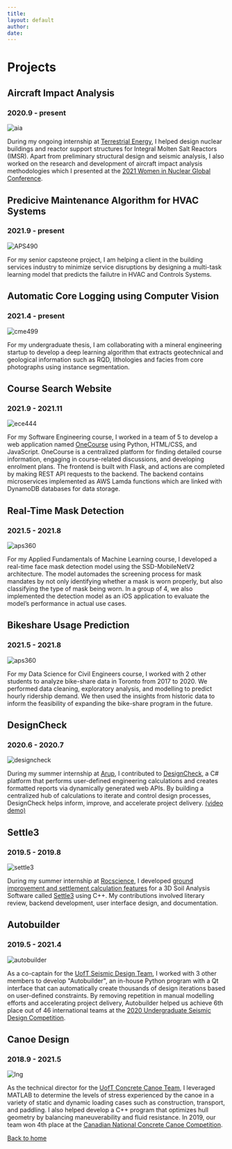 ```yaml
---
title: 
layout: default
author: 
date: 
---
```


# Projects

## Aircraft Impact Analysis
### 2020.9 - present

![aia](./assets/img/projects/aia_cropped.png)

During my ongoing internship at [Terrestrial Energy](https://www.terrestrialenergy.com/), I helped design nuclear buildings and reactor support structures for Integral Molten Salt Reactors (IMSR). Apart from preliminary structural design and seismic analysis, I also worked on the research and development of aircraft impact analysis methodologies which I presented at the  [2021 Women in Nuclear Global Conference](https://womeninnuclear.com/news-events/events/2021-women-in-nuclear-global-conference/).

## Predicive Maintenance Algorithm for HVAC Systems
### 2021.9 - present

![APS490](./assets/img/projects/aps490.png)

For my senior capsteone project, I am helping a client in the building services industry to minimize service disruptions by designing a multi-task learning model that predicts the failutre in HVAC and Controls Systems.

## Automatic Core Logging using Computer Vision
### 2021.4 - present

![cme499](./assets/img/projects/cme499.png)

For my undergraduate thesis, I am collaborating with a mineral engineering startup to develop a deep learning algorithm that extracts geotechnical and geological information such as RQD, lithologies and facies from core photographs using instance segmentation.

## Course Search Website
### 2021.9 - 2021.11

![ece444](./assets/img/projects/ece444.png)

For my Software Engineering course, I worked in a team of 5 to develop a web application named [OneCourse](https://onecourse.herokuapp.com/) using Python, HTML/CSS, and JavaScript. OneCourse is a centralized platform for finding detailed course information, engaging in course-related discussions, and developing enrolment plans. The frontend is built with Flask, and actions are completed by making REST API requests to the backend​. The backend contains microservices implemented as AWS Lamda functions which are linked with DynamoDB databases for data storage.

## Real-Time Mask Detection
### 2021.5 - 2021.8

![aps360](./assets/img/projects/aps360.png)

For my Applied Fundamentals of Machine Learning course, I developed a real-time face mask detection model using the SSD-MobileNetV2 architecture. The model automades the screening process for mask mandates by not only identifying whether a mask is worn properly, but also classifying the type of mask being worn. In a group of 4, we also implemented the detection model as an iOS application to evaluate the model’s performance in actual use cases.

## Bikeshare Usage Prediction
### 2021.5 - 2021.8

![aps360](./assets/img/projects/civ1498.png)

For my Data Science for Civil Engineers course, I worked with 2 other students to analyze bike-share data in Toronto from 2017 to 2020. We performed data cleaning, exploratory analysis, and modelling to predict hourly ridership demand. We then used the insights from historic data to inform the feasibility of expanding the bike-share program in the future.



## DesignCheck
### 2020.6 - 2020.7

![designcheck](./assets/img/projects/designcheck.png)

During my summer internship at [Arup](https://www.arup.com/), I contributed to [DesignCheck](https://www.autodesk.com/autodesk-university/class/Dynamo-Engineers-Design-All-2018), a C# platform that performs user-defined engineering calculations and creates formatted reports via dynamically generated web APIs. By building a centralized hub of calculations to iterate and control design processes, DesignCheck helps inform, improve, and accelerate project delivery. [(video demo)](https://www.youtube.com/watch?v=tQEU4uQOVuI)


## Settle3
### 2019.5 - 2019.8

![settle3](./assets/img/projects/settle3.PNG)

During my summer internship at [Rocscience](https://www.rocscience.com/), I developed <a href=".\docs\pdf\Settle3_update.pdf">ground improvement and settlement calculation features</a> for a 3D Soil Analysis Software called [Settle3](https://www.rocscience.com/software/settle3) using C++. My contributions involved literary review, backend development, user interface design, and documentation.


## Autobuilder
### 2019.5 - 2021.4

![autobuilder](./assets/img/projects/ab.png)

As a co-captain for the [UofT Seismic Design Team](http://seismic.skule.ca/), I worked with 3 other members to develop "Autobuilder", an in-house Python program with a Qt interface that can automatically create thousands of design iterations based on user-defined constraints. By removing repetition in manual modelling efforts and accelerating project delivery, Autobuilder helped us achieve 6th place out of 46 international teams at the [2020 Undergraduate Seismic Design Competition](https://slc.eeri.org/2020-seismic-design-competition/).

## Canoe Design
### 2018.9 - 2021.5

![lng](/assets/img/projects/panda.png)

As the technical director for the [UofT Concrete Canoe Team](https://canoe.skule.ca/), I leveraged MATLAB to determine the levels of stress experienced by the canoe in a variety of static and dynamic loading cases such as construction, transport, and paddling.  I also helped develop a C++ program that optimizes hull geometry by balancing maneuverability and fluid resistance. In 2019, our team won 4th place at the [Canadian National Concrete Canoe Competition](https://www.cscecompetitions.ca/en/home/cnccc/).    

[Back to home](/)